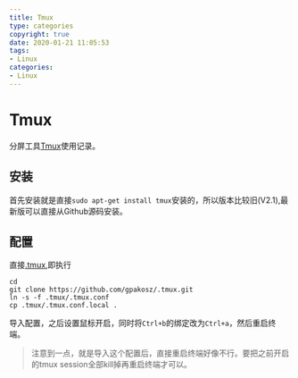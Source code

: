 ```yaml
---
title: Tmux
type: categories
copyright: true
date: 2020-01-21 11:05:53
tags:
- Linux
categories:
- Linux
---
```


# Tmux

分屏工具[Tmux](https://github.com/tmux/tmux)使用记录。



## 安装

首先安装就是直接`sudo apt-get install tmux`安装的，所以版本比较旧(V2.1),最新版可以直接从Github源码安装。

## 配置

直接[.tmux](https://github.com/gpakosz/.tmux),即执行

```
cd
git clone https://github.com/gpakosz/.tmux.git
ln -s -f .tmux/.tmux.conf
cp .tmux/.tmux.conf.local .
```

导入配置，之后设置鼠标开启，同时将`Ctrl+b`的绑定改为`Ctrl+a`，然后重启终端。

> 注意到一点，就是导入这个配置后，直接重启终端好像不行。要把之前开启的tmux session全部kill掉再重启终端才可以。

